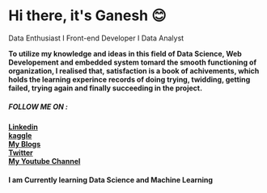 <h1>Hi there, it's Ganesh 😊</h1>


Data Enthusiast I Front-end Developer I Data Analyst

  <b>To utilize my knowledge and ideas in this field of Data Science, Web Developement and embedded system tomard the smooth functioning of organization, I realised that, satisfaction is a book of achivements, which holds the learning experince records of doing trying, twidding, getting failed, trying again and finally succeeding in the project.</b>

<h5>FOLLOW ME ON :</h5>
     <b><a href="https://www.linkedin.com/in/ganeshmohane/">Linkedin</a>
     <br>
     <a href="https://www.kaggle.com/ganeshmohane">kaggle</a>
     <br>
     <a href="https://medium.com/@ganeshmohane">My Blogs</a>
     <br>
     <a href="https://twitter.com/ganeshmohhane">Twitter</a>
     <br>
     <a href="https://www.youtube.com/@GaneshMohane">My Youtube Channel</a>
     </b>
      
     
<h4>I am Currently learning Data Science and Machine Learning</h4>
     
     
     
     

     
